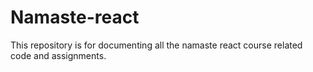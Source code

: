 # Namaste-react
This repository is for documenting all the namaste react course related code and assignments.
